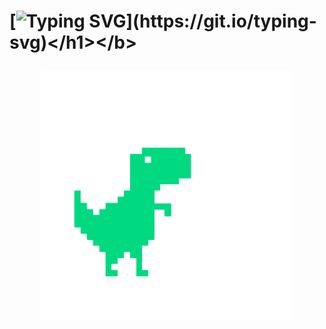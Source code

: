 <b><h1>[![Typing SVG](http://readme-typing-svg.herokuapp.com?color=%2336BCF7&size=24&lines=!!!+Hello+...;I'm+Tam+Tam++%E2%99%A5%EF%B8%8F;Have+a+good+day!)](https://git.io/typing-svg)</h1></b>
<p align="center">
<a href='https://www.facebook.com/tamsalanghae'>
<img src="https://raw.githubusercontent.com/NoCtrlZ1110/NoCtrlZ1110/master/gif/dino_transparent.gif" alt="tamsalanghae" height=400 />
</p>
</a>
<p align="center">
